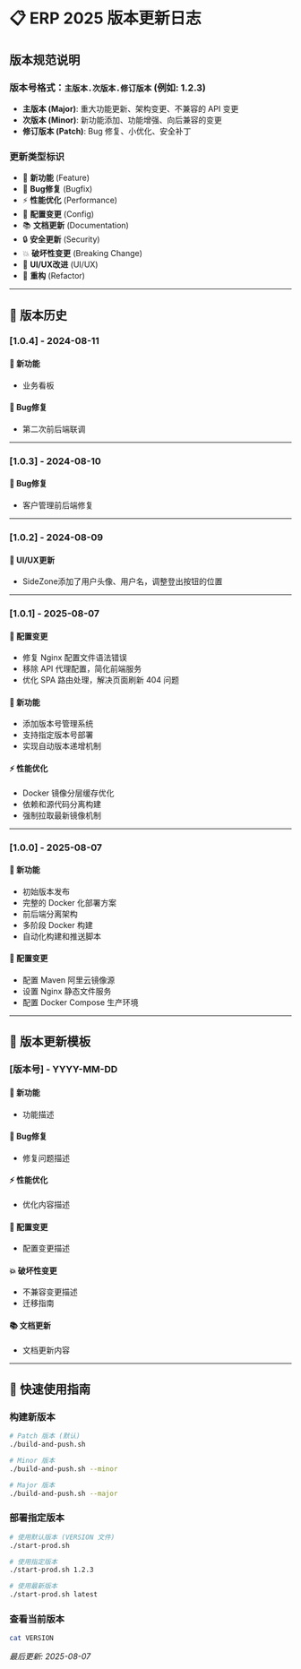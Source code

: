 # 📋 ERP 2025 版本更新日志

## 版本规范说明

### 版本号格式：`主版本.次版本.修订版本` (例如: 1.2.3)

- **主版本 (Major)**: 重大功能更新、架构变更、不兼容的 API 变更
- **次版本 (Minor)**: 新功能添加、功能增强、向后兼容的变更
- **修订版本 (Patch)**: Bug 修复、小优化、安全补丁

### 更新类型标识

- 🚀 **新功能** (Feature)
- 🐛 **Bug修复** (Bugfix)
- ⚡ **性能优化** (Performance)
- 🔧 **配置变更** (Config)
- 📚 **文档更新** (Documentation)
- 🔒 **安全更新** (Security)
- 💥 **破坏性变更** (Breaking Change)
- 🎨 **UI/UX改进** (UI/UX)
- 🔨 **重构** (Refactor)

---

## 📅 版本历史

### [1.0.4] - 2024-08-11

#### 🚀 新功能
- 业务看板

#### 🐛 Bug修复
- 第二次前后端联调

---

### [1.0.3] - 2024-08-10

#### 🐛 Bug修复
- 客户管理前后端修复

---

### [1.0.2] - 2024-08-09

#### 🎨 UI/UX更新
- SideZone添加了用户头像、用户名，调整登出按钮的位置

---

### [1.0.1] - 2025-08-07

#### 🔧 配置变更
- 修复 Nginx 配置文件语法错误
- 移除 API 代理配置，简化前端服务
- 优化 SPA 路由处理，解决页面刷新 404 问题

#### 🚀 新功能
- 添加版本号管理系统
- 支持指定版本号部署
- 实现自动版本递增机制

#### ⚡ 性能优化
- Docker 镜像分层缓存优化
- 依赖和源代码分离构建
- 强制拉取最新镜像机制

---

### [1.0.0] - 2025-08-07

#### 🚀 新功能
- 初始版本发布
- 完整的 Docker 化部署方案
- 前后端分离架构
- 多阶段 Docker 构建
- 自动化构建和推送脚本

#### 🔧 配置变更
- 配置 Maven 阿里云镜像源
- 设置 Nginx 静态文件服务
- 配置 Docker Compose 生产环境

---

## 📝 版本更新模板

### [版本号] - YYYY-MM-DD

#### 🚀 新功能
- 功能描述

#### 🐛 Bug修复
- 修复问题描述

#### ⚡ 性能优化
- 优化内容描述

#### 🔧 配置变更
- 配置变更描述

#### 💥 破坏性变更
- 不兼容变更描述
- 迁移指南

#### 📚 文档更新
- 文档更新内容

---

## 🔄 快速使用指南

### 构建新版本
```bash
# Patch 版本 (默认)
./build-and-push.sh

# Minor 版本
./build-and-push.sh --minor

# Major 版本
./build-and-push.sh --major
```

### 部署指定版本
```bash
# 使用默认版本 (VERSION 文件)
./start-prod.sh

# 使用指定版本
./start-prod.sh 1.2.3

# 使用最新版本
./start-prod.sh latest
```

### 查看当前版本
```bash
cat VERSION
```

*最后更新: 2025-08-07*
